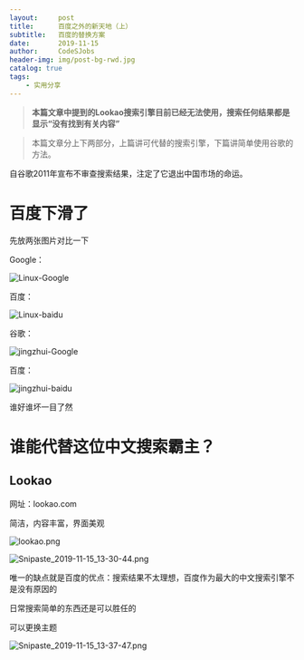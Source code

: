 ```yaml
---
layout:     post
title:      百度之外的新天地（上）
subtitle:   百度的替换方案
date:       2019-11-15
author:     CodeSJobs
header-img: img/post-bg-rwd.jpg
catalog: true
tags:
    - 实用分享
---
```


> **本篇文章中提到的Lookao搜索引擎目前已经无法使用，搜索任何结果都是显示“没有找到有关内容”**



> 本篇文章分上下两部分，上篇讲可代替的搜索引擎，下篇讲简单使用谷歌的方法。



自谷歌2011年宣布不审查搜索结果，注定了它退出中国市场的命运。



# 百度下滑了

先放两张图片对比一下

Google：

![Linux-Google](https://i.loli.net/2019/11/15/wnfmUltVFODM4Gi.png)

百度：

 ![Linux-baidu]( https://i.loli.net/2019/11/15/ScKumx7GsDHA6jI.png )

谷歌：

![jingzhui-Google](https://i.loli.net/2019/11/15/xFUOv1BpJs6ohj3.png)

百度：

![jingzhui-baidu](https://i.loli.net/2019/11/15/Xi3odmt9VYafKhE.png)



谁好谁坏一目了然



# 谁能代替这位中文搜索霸主？

## Lookao

网址：lookao.com

简洁，内容丰富，界面美观

![lookao.png](https://i.loli.net/2019/11/15/Hv6MqnKlabeiP4S.png)



![Snipaste_2019-11-15_13-30-44.png](https://i.loli.net/2019/11/15/tNDfsxnC8uz2MKP.png)

唯一的缺点就是百度的优点：搜索结果不太理想，百度作为最大的中文搜索引擎不是没有原因的

日常搜索简单的东西还是可以胜任的

可以更换主题

![Snipaste_2019-11-15_13-37-47.png](https://i.loli.net/2019/11/15/DSvxtGEynf2HW5X.png)

